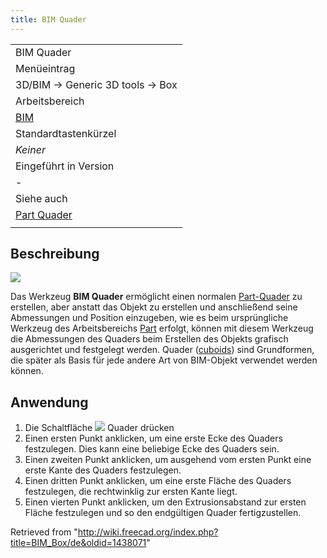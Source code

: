 ```yaml
---
title: BIM Quader
---
```

|  |
| --- |
| BIM Quader |
| Menüeintrag |
| 3D/BIM → Generic 3D tools → Box |
| Arbeitsbereich |
| [BIM](/BIM_Workbench/de "BIM Workbench/de") |
| Standardtastenkürzel |
| *Keiner* |
| Eingeführt in Version |
| - |
| Siehe auch |
| [Part Quader](/Part_Box/de "Part Box/de") |
|  |

## Beschreibung

![](/images/BIM_box_screenshot.png)

Das Werkzeug **BIM Quader** ermöglicht einen normalen [Part-Quader](/Part_Box/de "Part Box/de") zu erstellen, aber anstatt das Objekt zu erstellen und anschließend seine Abmessungen und Position einzugeben, wie es beim ursprüngliche Werkzeug des Arbeitsbereichs [Part](/Part_Workbench/de "Part Workbench/de") erfolgt, können mit diesem Werkzeug die Abmessungen des Quaders beim Erstellen des Objekts grafisch ausgerichtet und festgelegt werden. Quader ([cuboids](https://en.wikipedia.org/wiki/Cuboid)) sind Grundformen, die später als Basis für jede andere Art von BIM-Objekt verwendet werden können.

## Anwendung

1. Die Schaltfläche ![](/images/BIM_Box.svg) Quader drücken
2. Einen ersten Punkt anklicken, um eine erste Ecke des Quaders festzulegen. Dies kann eine beliebige Ecke des Quaders sein.
3. Einen zweiten Punkt anklicken, um ausgehend vom ersten Punkt eine erste Kante des Quaders festzulegen.
4. Einen dritten Punkt anklicken, um eine erste Fläche des Quaders festzulegen, die rechtwinklig zur ersten Kante liegt.
5. Einen vierten Punkt anklicken, um den Extrusionsabstand zur ersten Fläche festzulegen und so den endgültigen Quader fertigzustellen.

Retrieved from "<http://wiki.freecad.org/index.php?title=BIM_Box/de&oldid=1438071>"